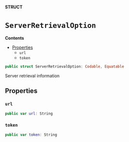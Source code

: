 **STRUCT**

# `ServerRetrievalOption`

**Contents**

- [Properties](#properties)
  - `url`
  - `token`

```swift
public struct ServerRetrievalOption: Codable, Equatable
```

Server retrieval information

## Properties
### `url`

```swift
public var url: String
```

### `token`

```swift
public var token: String
```
